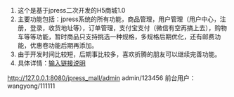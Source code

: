 1. 这个是基于jpress二次开发的H5商城1.0
2. 主要功能包括：jpress系统的所有功能，商品管理，用户管理（用户中心，注册，登录，收货地址等），订单管理，支付宝支付（微信有空再搞上去），购物车等等功能，暂时商品只支持挑选一种规格，多规格后期优化，还有邮费功能，优惠卷功能后期再添加。
3. 由于开发时间比较短，后期事比较多，喜欢折腾的朋友可以继续完善功能。
4. 具体详情：[输入链接说明](https://www.oschina.net/p/jpress-mall)

http://127.0.0.1:8080/jpress_mall/admin  admin/123456
前台用户：
wangyong/111111
